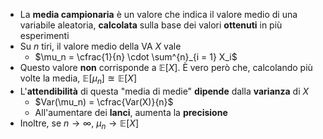 * La __media campionaria__ è un valore che indica il valore medio di una variabile aleatoria, __calcolata__ sulla base dei valori __ottenuti__ in più esperimenti
* Su $n$ tiri, il valore medio della VA $X$  vale
	* $\mu_n = \cfrac{1}{n} \cdot \sum^{n}_{i = 1} X_i$ 
* Questo valore __non__ corrisponde a $\mathbb{E}[X]$. È vero però che, calcolando più volte la media, $\mathbb{E}[\mu_n] \approxeq \mathbb{E}[X]$ 
* L'__attendibilità__ di questa "media di medie" __dipende__ dalla __varianza__ di $X$
	* $Var(\mu_n) = \cfrac{Var(X)}{n}$ 
	* All'aumentare dei __lanci__, aumenta la __precisione__
* Inoltre, se $n \to \infty$, $\mu_n \to \mathbb{E}[X]$ 